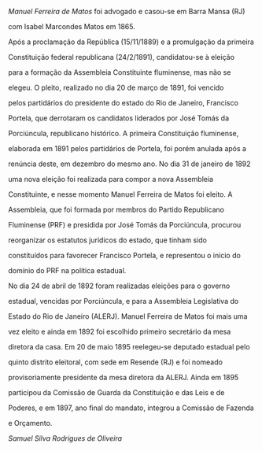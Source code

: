 

*Manuel Ferreira de Matos* foi advogado e casou-se em Barra Mansa (RJ)

com Isabel Marcondes Matos em 1865.



Após a proclamação da República (15/11/1889) e a promulgação da primeira

Constituição federal republicana (24/2/1891), candidatou-se à eleição

para a formação da Assembleia Constituinte fluminense, mas não se

elegeu. O pleito, realizado no dia 20 de março de 1891, foi vencido

pelos partidários do presidente do estado do Rio de Janeiro, Francisco

Portela, que derrotaram os candidatos liderados por José Tomás da

Porciúncula, republicano histórico. A primeira Constituição fluminense,

elaborada em 1891 pelos partidários de Portela, foi porém anulada após a

renúncia deste, em dezembro do mesmo ano. No dia 31 de janeiro de 1892

uma nova eleição foi realizada para compor a nova Assembleia

Constituinte, e nesse momento Manuel Ferreira de Matos foi eleito. A

Assembleia, que foi formada por membros do Partido Republicano

Fluminense (PRF) e presidida por José Tomás da Porciúncula, procurou

reorganizar os estatutos jurídicos do estado, que tinham sido

constituídos para favorecer Francisco Portela, e representou o início do

domínio do PRF na política estadual.



No dia 24 de abril de 1892 foram realizadas eleições para o governo

estadual, vencidas por Porciúncula, e para a Assembleia Legislativa do

Estado do Rio de Janeiro (ALERJ). Manuel Ferreira de Matos foi mais uma

vez eleito e ainda em 1892 foi escolhido primeiro secretário da mesa

diretora da casa. Em 20 de maio 1895 reelegeu-se deputado estadual pelo

quinto distrito eleitoral, com sede em Resende (RJ) e foi nomeado

provisoriamente presidente da mesa diretora da ALERJ. Ainda em 1895

participou da Comissão de Guarda da Constituição e das Leis e de

Poderes, e em 1897, ano final do mandato, integrou a Comissão de Fazenda

e Orçamento.



*Samuel Silva Rodrigues de Oliveira*



